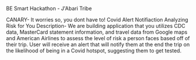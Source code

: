 BE Smart Hackathon - J'Abari Tribe

CANARY- It worries so, you dont have to!
Covid Alert Notifiaction Analyzing Risk for You
Description-
We are building application that you utilizes CDC data, MasterCard statement information, and travel data from Google maps and American Airlines to assess the level of risk a person faces based off of their trip. User will receive an alert that will notify them at the end the trip on the likelihood of being in a Covid hotspot, suggesting them to get tested. 
